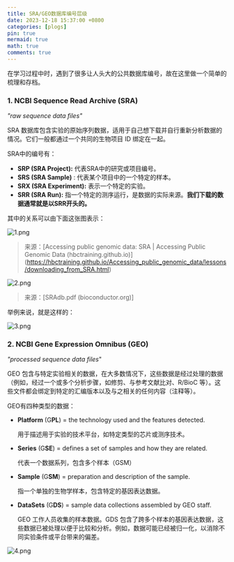```yaml
---
title: SRA/GEO数据库编号层级
date: 2023-12-18 15:37:00 +0800
categories: [plogs]
pin: true
mermaid: true
math: true
comments: true
---
```


在学习过程中时，遇到了很多让人头大的公共数据库编号，故在这里做一个简单的梳理和存档。

### 1. NCBI Sequence Read Archive (SRA)

*"raw sequence data files"*

SRA 数据库包含实验的原始序列数据，适用于自己想下载并自行重新分析数据的情况。它们一般都通过一个共同的生物项目 ID 绑定在一起。

SRA中的编号有：

- **SRP (SRA Project):** 代表SRA中的研究或项目编号。
- **SRS (SRA Sample)** : 代表某个项目中的一个特定的样本。
- **SRX (SRA Experiment):** 表示一个特定的实验。
- **SRR (SRA Run):** 指一个特定的测序运行，是数据的实际来源。**我们下载的数据通常就是以SRR开头的。**

其中的关系可以由下面这张图表示：

![1.png](https://s2.loli.net/2023/12/18/D7SRHsb2KM9tFxC.png)


> 来源：[Accessing public genomic data: SRA | Accessing Public Genomic Data (hbctraining.github.io)]
> (https://hbctraining.github.io/Accessing_public_genomic_data/lessons/downloading_from_SRA.html) 


![2.png](https://s2.loli.net/2023/12/18/pcDhHgWYLjzVZ7M.png)



> 来源：[SRAdb.pdf (bioconductor.org)]

举例来说，就是这样的：

![3.png](https://s2.loli.net/2023/12/18/oz9eduRH8A1glEj.png)


### 2. NCBI Gene Expression Omnibus (GEO)

*"processed sequence data files*"

GEO 包含与特定实验相关的数据，在大多数情况下，这些数据是经过处理的数据（例如，经过一个或多个分析步骤，如修剪、与参考文献比对、R/BioC 等）。这些文件都会绑定到特定的汇编版本以及与之相关的任何内容（注释等）。

GEO有四种类型的数据：

* **Platform** (G**PL**) = the technology used and the features detected.

  用于描述用于实验的技术平台，如特定类型的芯片或测序技术。

* **Series** (G**SE**) = defines a set of samples and how they are related.

  代表一个数据系列，包含多个样本（GSM）

* **Sample** (G**SM**) = preparation and description of the sample.

  指一个单独的生物学样本，包含特定的基因表达数据。

* **DataSets** (G**DS**) = sample data collections assembled by GEO staff.

  GEO 工作人员收集的样本数据。GDS 包含了跨多个样本的基因表达数据，这些数据已被处理以便于比较和分析。例如，数据可能已经被归一化，以消除不同实验条件或平台带来的偏差。

![4.png](https://s2.loli.net/2023/12/18/hfiSlQItKXCEjkZ.png)

